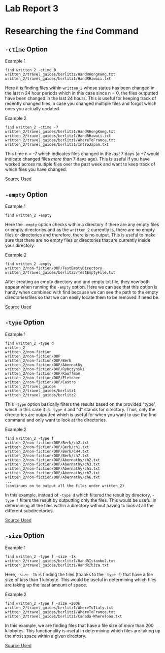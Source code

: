 # Lab Report 3

# Researching the `find` Command

## `-ctime` Option
Example 1
```
find written_2 -ctime 0
written_2/travel_guides/berlitz1/HandRHongKong.txt
written_2/travel_guides/berlitz1/HandRHawaii.txt
```
Here it is finding files within `written_2` whose status has been changed in the last n 24 hour periods which in this case since n = 0, the files outputted have been changed in the last 24 hours. This is useful for keeping track of recently changed files in case you changed multiple files and forgot which ones you actually updated.

Example 2
```
find written_2 -ctime -7
written_2/travel_guides/berlitz1/HandRHongKong.txt
written_2/travel_guides/berlitz1/HandRHawaii.txt
written_2/travel_guides/berlitz1/WhereToFrance.txt
written_2/travel_guides/berlitz1/IntroJapan.txt
```
This time n = -7 which indicates files changed in the *last* 7 days (a +7 would indicate changed files *more than* 7 days ago). This is useful if you have worked across multiple files over the past week and want to keep track of which files you have changed.

[Source Used](https://man7.org/linux/man-pages/man1/find.1.html#top_of_page)

## `-empty` Option
Example 1
```
find written_2 -empty
```
Here the `-empty` option checks within a directory if there are any empty files or empty directories and as the `written_2` currently is, there are no empty files or directories and therefore, there is no output. This is useful to make sure that there are no empty files or directories that are currently inside your directory.

Example 2
```
find written_2 -empty
written_2/non-fiction/OUP/TestEmptyDirectory
written_2/travel_guides/berlitz2/TestEmptyFile.txt
```
After creating an empty directory and and empty txt file, they now both appear when running the `-empty` option. Here we can see that this option is handy when combined with find because we can see the path to the empty directories/files so that we can easily locate them to be removed if need be.

[Source Used](https://man7.org/linux/man-pages/man1/find.1.html#top_of_page)

## `-type` Option
Example 1
```
find written_2 -type d
written_2
written_2/non-fiction
written_2/non-fiction/OUP
written_2/non-fiction/OUP/Berk
written_2/non-fiction/OUP/Abernathy
written_2/non-fiction/OUP/Rybczynski
written_2/non-fiction/OUP/Kauffman
written_2/non-fiction/OUP/Fletcher
written_2/non-fiction/OUP/Castro
written_2/travel_guides
written_2/travel_guides/berlitz1
written_2/travel_guides/berlitz2
```
This `-type` option basically filters the results based on the provided "type", which in this case it is `-type d` and "d" stands for directory. Thus, only the directories are outputted which is useful for when you want to use the find command and only want to look at the directories.

Example 2
```
find written_2 -type f
written_2/non-fiction/OUP/Berk/ch2.txt
written_2/non-fiction/OUP/Berk/ch1.txt
written_2/non-fiction/OUP/Berk/CH4.txt
written_2/non-fiction/OUP/Berk/ch7.txt
written_2/non-fiction/OUP/Abernathy/ch2.txt
written_2/non-fiction/OUP/Abernathy/ch3.txt
written_2/non-fiction/OUP/Abernathy/ch1.txt
written_2/non-fiction/OUP/Abernathy/ch7.txt
written_2/non-fiction/OUP/Abernathy/ch6.txt
...
(continues on to output all the files under written_2)
```
In this example, instead of `-type d` which filtered the result by directory, `-type f` filters the result by outputting only the files. This would be useful in determining all the files within a directory without having to look at all the different subdirectories.

[Source Used](https://man7.org/linux/man-pages/man1/find.1.html#top_of_page)

## `-size` Option
Example 1
```
find written_2 -type f -size -1k
written_2/travel_guides/berlitz1/HandRIstanbul.txt
written_2/travel_guides/berlitz1/HandRIbiza.txt
```
Here, `-size -1k` is finding the files (thanks to the `-type f`) that have a file size of *less* than 1 kilobyte. This would be useful in determining which files are taking up the least amount of space.

Example 2
```
find written_2 -type f -size +200k
written_2/travel_guides/berlitz1/WhereToItaly.txt
written_2/travel_guides/berlitz1/WhereToFrance.txt
written_2/travel_guides/berlitz1/Canada-WhereToGo.txt
```
In this example, we are finding files that have a file size of *more* than 200 kilobytes. This functionality is useful in determining which files are taking up the most space within a given directory.

[Source Used](https://man7.org/linux/man-pages/man1/find.1.html#top_of_page)
